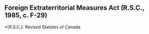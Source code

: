 ## Foreign Extraterritorial Measures Act (R.S.C., 1985, c. F-29)
  *[R.S.C.]: Revised Statutes of Canada
